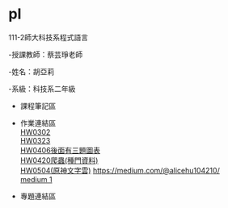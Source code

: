 # pl
111-2師大科技系程式語言

-授課教師：蔡芸琤老師

-姓名：胡亞莉  

-系級：科技系二年級

* 課程筆記區

* 作業連結區
<br />  [HW0302](https://github.com/Huwalli/pl/blob/main/HW1.ipynb)
<br />  [HW0323](https://github.com/Huwalli/pl/blob/main/.ipynb_checkpoints/HW1_divina-checkpoint.ipynb)
<br />  [HW0406後面有三題圖表](https://github.com/Huwalli/pl/blob/main/.ipynb_checkpoints/HW1_divina-checkpoint.ipynb)
<br />  [HW0420爬蟲(種門資料)](https://github.com/Huwalli/pl/blob/main/0420.ipynb)
<br />  [HW0504(原神文字雲)](https://github.com/Huwalli/pl/blob/main/0504%E6%96%87%E5%AD%97%E9%9B%B2%E4%BD%9C%E6%A5%AD%E5%9B%9B.ipynb)
https://medium.com/@alicehu104210/
<br /> [medium 1](https://medium.com/@alicehu104210/%E4%BE%86%E7%9C%8B%E7%9C%8Bptt%E4%B8%8A%E7%9A%84%E7%8E%A9%E5%AE%B6%E9%83%BD%E5%9C%A8%E9%97%9C%E6%B3%A8%E4%BB%80%E9%BA%BC%E5%90%A7-7ee7ad0aa9d)
* 專題連結區

